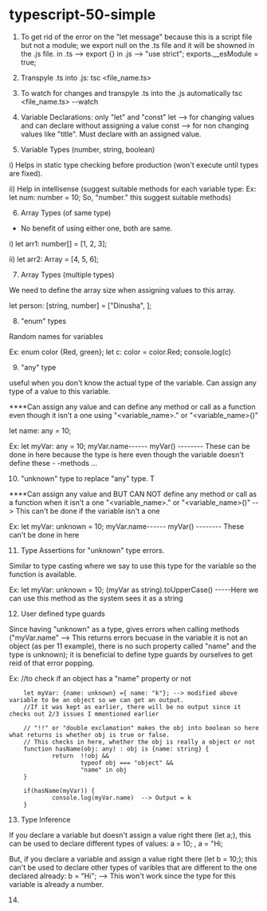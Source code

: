 # typescript-50-simple

1. To get rid of the error on the "let message" because this is a script file but not a module; we export null on the .ts file and it will be showned in the .js file.
 in .ts --> export {}
 in .js --> "use strict";
            exports.__esModule = true;


2. Transpyle .ts into .js:
 tsc <file_name.ts>


3. To watch for changes and transpyle .ts into the .js automatically 
 tsc <file_name.ts> --watch


4. Variable Declarations: only "let" and "const"
 let --> for changing values and can declare without assigning a value
 const --> for non changing values like "title". Must declare with an assigned value.

5. Variable Types (number, string, boolean)
 
 i) Helps in static type checking before production (won't execute until types are fixed).

 ii) Help in intellisense (suggest suitable methods for each variable type: Ex: let num: number = 10; So, "number." this suggest suitable methods)


6. Array Types (of same type)
 
 * No benefit of using either one, both are same.

 i) let arr1: number[] = [1, 2, 3];

 ii) let arr2: Array<number> = [4, 5, 6];


7. Array Types (multiple types)

 We need to define the array size when assigning values to this array.

 let person: [string, number] = ["Dinusha", <size>];


8. "enum" types

 Random names for variables 

 Ex: enum color {Red, green};
     let c: color = color.Red;
     console.log(c)


9. "any" type

 useful when you don't know the actual type of the variable. Can assign any type of a value to this variable.

 ****Can assign any value and can define any method or call as a function even though it isn't a one using "<variable_name>." or "<variable_name>()"

 let name: any = 10;

 Ex: let myVar: any = 10;
     myVar.name------
     myVar() -------- These can be done in here because the type is here even though the variable doesn't define these - -methods ...


10. "unknown" type to replace "any" type. T
 
 ****Can assign any value and BUT CAN NOT define any method or call as a function when it isn't a one "<variable_name>." or "<variable_name>()" --> This can't be done if the variable isn't a one

 Ex: let myVar: unknown = 10;
     myVar.name------
     myVar() -------- These can't be done in here


11. Type Assertions for "unknown" type errors. 

 Similar to type casting where we say to use this type for the variable so the function is available. 

 Ex: let myVar: unknown = 10;
     (myVar as string).toUpperCase()  -----Here we can use this method as the system sees it as a string 


12. User defined type guards
 
 Since having "unknown" as a type, gives errors when calling methods ("myVar.name" --> This returns errors becuase in the variable it is not an object (as per 11 example), there is no such property called "name" and the type is unknown); it is beneficial to define type guards by ourselves to get reid of that error popping. 

 Ex: 
        //to check if an object has a "name" property or not

        let myVar: {name: unknown} ={ name: "k"}; --> modified above variable to be an object so we can get an output.
        //If it was kept as earlier, there will be no output since it checks out 2/3 issues I mmentioned earlier

        // "!!" or "double exclamation" makes the obj into boolean so here what returns is whether obj is true or false. 
        // This checks in here, whether the obj is really a object or not
        function hasName(obj: any) : obj is {name: string} {
                return  !!obj &&
                        typeof obj === "object" &&
                        "name" in obj
        }

        if(hasName(myVar)) {
                console.log(myVar.name)  --> Output = k
        }


13. Type Inference 

 If you declare a variable but doesn't assign a value right there (let a;), this can be used to declare different types of values: 
        a = 10; , a = "Hi;

 But, if you declare a variable and assign a value right there (let b = 10;); this can't be used to declare other types of varibles that are different to the one declared already:
        b = "Hi"; --> This won't work since the type for this variable is already a number.


14. 